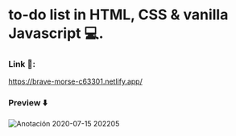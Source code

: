 # to-do list in HTML, CSS & vanilla Javascript :computer:.

### Link :link::
https://brave-morse-c63301.netlify.app/

### **Preview** :arrow_down:

![Anotación 2020-07-15 202205](https://user-images.githubusercontent.com/58391098/87615711-f5f60c80-c6d8-11ea-988a-419e80c535aa.png)
